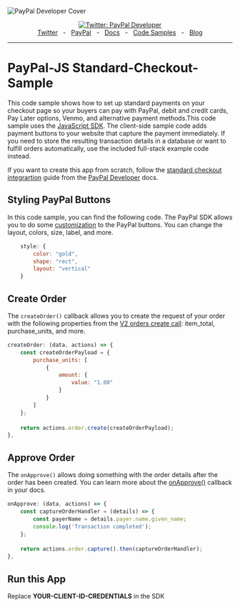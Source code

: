 ![PayPal Developer Cover](https://github.com/paypaldev/.github/blob/main/pp-cover.png)
<div align="center">
  <a href="https://twitter.com/paypaldev" target="_blank">
    <img alt="Twitter: PayPal Developer" src="https://img.shields.io/twitter/follow/paypaldev?style=social" />
  </a>
  <br />
  <a href="https://twitter.com/paypaldev" target="_blank">Twitter</a>
    <span>&nbsp;&nbsp;-&nbsp;&nbsp;</span>
  <a href="https://www.paypal.com/us/home" target="_blank">PayPal</a>
    <span>&nbsp;&nbsp;-&nbsp;&nbsp;</span>
  <a href="https://developer.paypal.com/home" target="_blank">Docs</a>
    <span>&nbsp;&nbsp;-&nbsp;&nbsp;</span>
  <a href="https://github.com/paypaldev" target="_blank">Code Samples</a>
    <span>&nbsp;&nbsp;-&nbsp;&nbsp;</span>
  <a href="https://dev.to/paypaldeveloper" target="_blank">Blog</a>
  <br />
  <hr />
</div>

# PayPal-JS Standard-Checkout-Sample

This code sample shows how to set up standard payments on your checkout page so your buyers can pay with PayPal, debit and credit cards, Pay Later options, Venmo, and alternative payment methods.This code sample uses the [JavaScript SDK](https://developer.paypal.com/sdk/js/reference). The client-side sample code adds payment buttons to your website that capture the payment immediately. If you need to store the resulting transaction details in a database or want to fulfill orders automatically, use the included full-stack example code instead.

If you want to create this app from scratch, follow the [standard checkout integrartion](https://developer.paypal.com/docs/checkout/standard/integrate/) guide from the [PayPal Developer](https://developer.paypal.com/home) docs.

## Styling PayPal Buttons

In this code sample, you can find the following code. The PayPal SDK allows you to do some [customization](https://developer.paypal.com/sdk/js/reference/#link-buttons) to the PayPal buttons. You can change the layout, colors, size, label, and more.

```javascript
    style: {
        color: "gold",
        shape: "rect",
        layout: "vertical"
    }
```

## Create Order
The `createOrder()` callback allows you to create the request of your order with the following properties from the [V2 orders create call](https://developer.paypal.com/api/orders/v2/#orders-create-request-body): item_total, purchase_units, and more.

```javascript
createOrder: (data, actions) => {
    const createOrderPayload = {
        purchase_units: [
            {
                amount: {
                    value: "1.00"
                }
            }
        ]
    };

    return actions.order.create(createOrderPayload);
},
```

## Approve Order
The `onApprove()` allows doing something with the order details after the order has been created. You can learn more about the [onApprove()](https://developer.paypal.com/sdk/js/reference/#link-onapprove) callback in your docs.

```javascript
onApprove: (data, actions) => {
    const captureOrderHandler = (details) => {
        const payerName = details.payer.name.given_name;
        console.log('Transaction completed');
    };

    return actions.order.capture().then(captureOrderHandler);
},
```

## Run this App
Replace **YOUR-CLIENT-ID-CREDENTIALS** in the SDK <script src> with your own sandbox client ID from one of your [REST apps](https://www.paypal.com/signin?returnUri=https%3A%2F%2Fdeveloper.paypal.com%2Fdeveloper%2Fapplications%2F&_ga=1.84996752.841672670.1664266268). This ensures the payments will be sent to the correct account. Note which sandbox Business account corresponds to the REST app you are using.

Just open the `index.html` file and you should see the following buttons.

![paypal buttons](SC-paypal-buttons.png)

## PayPal Developer Community
The PayPal Developer community helps you build your career, while also improving PayPal products and the developer experience. You’ll be able to contribute code and documentation, meet new people and learn from the open-source community.
 
* Website: [developer.paypal.com](https://developer.paypal.com)
* Twitter: [@paypaldev](https://twitter.com/paypaldev)
* GitHub:  [@paypal](https://github.com/paypal)
